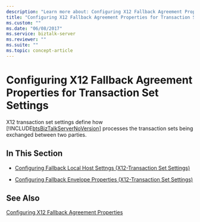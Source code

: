 ```yaml
---
description: "Learn more about: Configuring X12 Fallback Agreement Properties for Transaction Set Settings"
title: "Configuring X12 Fallback Agreement Properties for Transaction Set Settings"
ms.custom: ""
ms.date: "06/08/2017"
ms.service: biztalk-server
ms.reviewer: ""
ms.suite: ""
ms.topic: concept-article
---
```

# Configuring X12 Fallback Agreement Properties for Transaction Set Settings
X12 transaction set settings define how [!INCLUDE[btsBizTalkServerNoVersion](../includes/btsbiztalkservernoversion-md.md)] processes the transaction sets being exchanged between two parties.  
  
## In This Section  
  
-   [Configuring Fallback Local Host Settngs (X12-Transaction Set Settings)](../core/configuring-fallback-local-host-settngs-x12-transaction-set-settings.md)  
  
-   [Configuring Fallback Envelope Properties (X12-Transaction Set Settings)](../core/configuring-fallback-envelope-properties-x12-transaction-set-settings.md)  
  
## See Also  
 [Configuring X12 Fallback Agreement Properties](../core/configuring-x12-fallback-agreement-properties.md)
